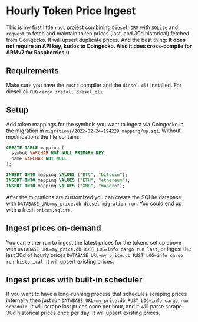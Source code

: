 # Hourly Token Price Ingest

This is my first little `rust` project combining `Diesel ORM` with `SQLite` and `reqwest` to fetch and maintain token prices (last, and 30d historical) fetched from Coingecko. It will upsert duplicate prices. And the best thing: **It does not require an API key, kudos to Coingecko. Also it does cross-compile for ARMv7 for Raspberries :)**

## Requirements

Make sure you have the `rustc` compiler and the `diesel-cli` installed. For diesel-cli run `cargo install diesel_cli`

## Setup

Add token mappings for the symbols you want to ingest via Coingecko in the migration in `migrations/2022-02-24-194229_mapping/up.sql`. Without modifications the file contains:

```sql
CREATE TABLE mapping (
  symbol VARCHAR NOT NULL PRIMARY KEY,
  name VARCHAR NOT NULL
);

INSERT INTO mapping VALUES ("BTC", "bitcoin");
INSERT INTO mapping VALUES ("ETH", "ethereum");
INSERT INTO mapping VALUES ("XMR", "monero");
```

After the migrations are customized you can create the SQLite database with `DATABASE_URL=my_price.db diesel migration run`. You sould end up with a fresh `prices.sqlite`.

## Ingest prices on-demand

You can either run to ingest the latest prices for the tokens set up above with `DATABASE_URL=my_price.db RUST_LOG=info cargo run last`, or ingest the last 30d of hourly prices `DATABASE_URL=my_price.db RUST_LOG=info cargo run historical`. It will upsert existing prices.

## Ingest prices with built-in scheduler

If you want to have a long-running process that schedules scraping prices internally then just run `DATABASE_URL=my_price.db RUST_LOG=info cargo run schedule`. It will scrape last prices once per hour, and it will parse scrape 30d historical prices once per day. It will upsert existing prices.
